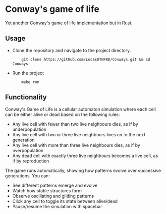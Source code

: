 # Conway's game of life
Yet another Conway's game of life implementation but in Rust.

## Usage

- Clone the repository and navigate to the project directory.
  ```shell
      git clone https://github.com/LucasUTNFRD/Conways.git && cd Conways
  ```
- Run the project
  ```shell
      make run
  ```

## Functionality
Conway's Game of Life is a cellular automaton simulation where each cell can be either alive or dead based on the following rules:

- Any live cell with fewer than two live neighbours dies, as if by underpopulation
- Any live cell with two or three live neighbours lives on to the next generation
- Any live cell with more than three live neighbours dies, as if by overpopulation
- Any dead cell with exactly three live neighbours becomes a live cell, as if by reproduction

The game runs automatically, showing how patterns evolve over successive generations. You can:

- See different patterns emerge and evolve
- Watch how stable structures form
- Observe oscillating and gliding patterns
- Click any cell to toggle its state between alive/dead
- Pause/resume the simulation with spacebar

